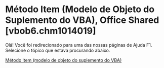 
# Método Item (Modelo de Objeto do Suplemento do VBA), Office Shared [vbob6.chm1014019]

Olá! Você foi redirecionado para uma das nossas páginas de Ajuda F1. Selecione o tópico que estava procurando abaixo.

[Método item (modelo de objeto do suplemento do VBA)](http://msdn.microsoft.com/library/46074a24-356c-f003-d8cd-67807bea1bcd%28Office.15%29.aspx)

